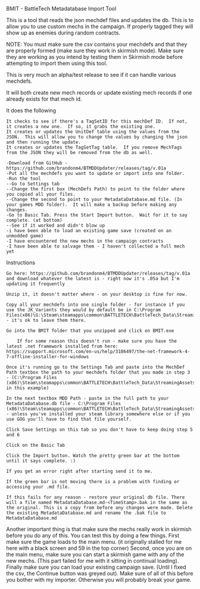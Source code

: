 BMIT - BattleTech Metadatabase Import Tool

This is a tool that reads the json mechdef files and updates the db.  This is to allow you to use custom mechs in the campaign.  If properly tagged they will show up as enemies during random contracts.

NOTE: You must make sure the csv contains your mechdefs and that they are properly formed (make sure they work in skirmish mode). Make sure they are working as you intend by testing them in Skirmish mode before attempting to import them using this tool.  

This is very much an alpha/test release to see if it can handle various mechdefs.

It will both create new mech records or update existing mech records if one already exists for that mech id.

It does the following

    It checks to see if there's a TagSetID for this mechDef ID.  If not, it creates a new one.  If so, it grabs the existing one.
    It creates or updates the UnitDef table using the values from the JSON.  This will allow you to change the values by changing the json and then running the update.
    It creates or updates the TagSetTag table.  If you remove MechTags from the JSON they will be removed from the db as well.

    -Download from GitHub - https://github.com/brandonm4/BTMDDUpdater/releases/tag/v.01a
    -Put all the mechdefs you want to update or import into one folder.
    -Run the tool
	--Go to Settings tab
    --Change the first box (MechDefs Path) to point to the folder where you copied all your files.
    --Change the second to point to your MetadataDatabase.md file. (In your games MDD folder).  It will make a backup before making any changes.
    -Go to Basic Tab. Press the Start Import button.  Wait for it to say complete. (at bottom)           
    --See if it worked and didn't blow up
    -i have been able to load an existing game save (created on an unmodded game)
    -I have encountered the new mechs in the campaign contracts
    -I have been able to salvage them - I haven't collected a full mech yet


Instructions


    Go here: https://github.com/brandonm4/BTMDDUpdater/releases/tag/v.01a and download whatever the latest is - right now it's .05a but I'm updating it frequently

    Unzip it, it doesn't matter where - on your desktop is fine for now.

    Copy all your mechdefs into one single folder - for instance if you use the JK_Varients they would by default be in C:\Program Files(x86)\G:\Steam\steamapps\common\BATTLETECH\BattleTech_Data\StreamingAssets\data\mods\JK_Variants\mech - it's ok to leave them there.

    Go into the BMIT folder that you unzipped and click on BMIT.exe

        If for some reason this doesn't run - make sure you have the latest .net framework installed from here: https://support.microsoft.com/en-us/help/3186497/the-net-framework-4-7-offline-installer-for-windows

    Once it's running go to the Settings Tab and paste into the MechDef Path textbox the path to your mechdefs folder that you made in step 3 - (C:\Program Files (x86)\Steam\steamapps\common\BATTLETECH\BattleTech_Data\StreamingAssets\data\mods\JK_Variants\mech in this example)

    In the next textbox MDD Path - paste in the full path to your MetadataDatabase.db file - C:\Program Files (x86)\Steam\steamapps\common\BATTLETECH\BattleTech_Data\StreamingAssets\MDD\MetadataDatabase.db - unless you've installed your steam library somewhere else or if you use GOG you'll have to find that file yourself.

    Click Save Settings on this tab so you don't have to keep doing step 5 and 6

    Click on the Basic Tab

    Click the Import button. Watch the pretty green bar at the bottom until it says complete. :)

    If you get an error right after starting send it to me.

    If the green bar is not moving there is a problem with finding or accessing your .md file.

    If this fails for any reason - restore your original db file. There will a file named MetadataDatabase.md-<TimeStamp>.bak in the same as the original. This is a copy from before any changes were made. Delete the existing MetadataDatabase.md and rename the .bak file to MetadataDatabase.md

Another important thing is that make sure the mechs really work in skirmish before you do any of this.
You can test this by doing a few things. First make sure the game loads to the main menu. (it originally stalled for me here with a black screen and 59 in the top corner) Second, once you are on the main menu, make sure you can start a skirmish game with any of the new mechs. (This part failed for me with it sitting in continual loading). Finally make sure you can load your existing campaign save. (Until I fixed the csv, the Continue button was greyed out). Make sure of all of this before you bother with my importer. Otherwise you will probably break your game.


